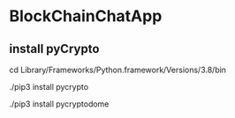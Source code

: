 # BlockChainChatApp

## install pyCrypto

cd Library/Frameworks/Python.framework/Versions/3.8/bin

./pip3 install pycrypto

./pip3 install pycryptodome